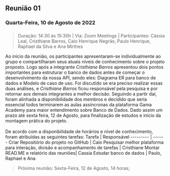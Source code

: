## Reunião 01
### Quarta-Feira, 10 de Agosto de 2022 <h3>
> Duração: 14:30 às 15:30h | Via: Zoom Meetings
> | Participantes: Cássia Leal, Cristhiane Barros, Caio Henrique Negrão, Paulo Henrique, Raphael da Silva e Ana Mirthes

  Ao início da reunião, os participantes apresentaram-se individualmente ao grupo e compartilharam seus atuais níveis de conhecimento sobre o projeto proposto. 
  Logo após a integrante *Cristhiane Barros* apresentou dois pontos importantes para estruturar o banco de dados antes de começar o desenvolvimento da nossa API,
  sendo eles: Diagrama ER para banco de dados e Modelo de caso de uso. Foi discutido se era preciso realizar essas duas análises, e *Cristhiane Barros* ficou responsável
  pela pesquisa e por retornar aos demais integrantes a melhor decisão. Seguindo a partir daí, foram alinhada a disponibilidade dos membros e decidido que seria essencial
  todos terminarem as aulas assíncronas da plataforma Gama Academy para maior entendimento sobre Banco de Dados. Dado assim um prazo até sexta feira, 12 de Agosto, para
  finalização de estudos e início da montagem prática do projeto.
  <br>
  <br>
  De acordo com a disponibilidade de horários e nível de conhecimento, foram atribuídas as seguintes tarefas:
  Tarefa   | Responsável
--------- | ------
Criar Repositório do projeto no GitHub |  Caio
Pesquisar melhor plataforma para interação, divisão e acompanhamento de tarefas |  Cristhiane
Montar READ.ME e relatório das reuniões|  Cassia
Estudar banco de dados |  Paulo, Raphael e Ana 
  

> Próxima reunião: Sexta-Feira, 12 de Agosto, 14 horas;
 

